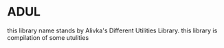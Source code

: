 # ADUL
this library name stands by Alivka's Different Utilities Library.
this library is compilation of some utulities
